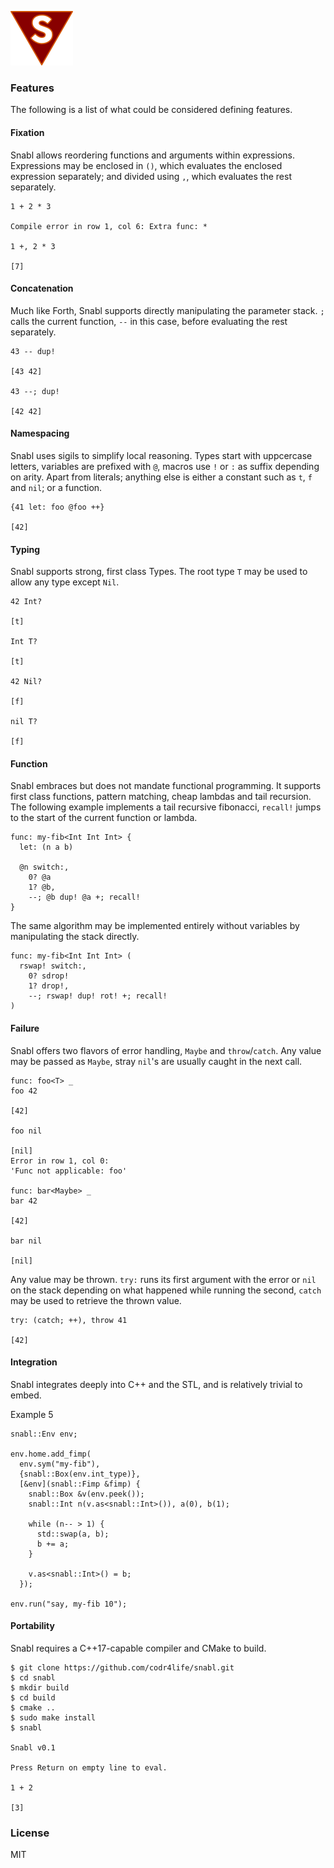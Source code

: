 ![Logo](logo.png?raw=true)

### Features
The following is a list of what could be considered defining features.

#### Fixation
Snabl allows reordering functions and arguments within expressions. Expressions may be enclosed in ```()```, which evaluates the enclosed expression separately; and divided using ```,```, which evaluates the rest separately.

```
1 + 2 * 3

Compile error in row 1, col 6: Extra func: *
	 
1 +, 2 * 3

[7]
```

#### Concatenation
Much like Forth, Snabl supports directly manipulating the parameter stack. ```;``` calls the current function, ```--``` in this case, before evaluating the rest separately.

```
43 -- dup!

[43 42]

43 --; dup!

[42 42]
```

#### Namespacing
Snabl uses sigils to simplify local reasoning. Types start with uppcercase letters, variables are prefixed with `@`, macros use `!` or `:` as suffix depending on arity. Apart from literals; anything else is either a constant such as `t`, `f` and `nil`; or a function.

```
{41 let: foo @foo ++}

[42]
```

#### Typing
Snabl supports strong, first class Types. The root type ```T``` may be used to allow any type except ```Nil```.

```
42 Int?

[t]

Int T?

[t]

42 Nil?

[f]

nil T?

[f]
```

#### Function
Snabl embraces but does not mandate functional programming. It supports first class functions, pattern matching, cheap lambdas and tail recursion. The following example implements a tail recursive fibonacci, `recall!` jumps to the start of the current function or lambda.

```
func: my-fib<Int Int Int> {
  let: (n a b)

  @n switch:,
    0? @a
    1? @b,
    --; @b dup! @a +; recall!
}
```

The same algorithm may be implemented entirely without variables by manipulating the stack directly.

```
func: my-fib<Int Int Int> (
  rswap! switch:,
    0? sdrop!
    1? drop!,
    --; rswap! dup! rot! +; recall!
)
```

#### Failure
Snabl offers two flavors of error handling, ```Maybe``` and ```throw```/```catch```. Any value may be passed as ```Maybe```, stray ```nil```'s are usually caught in the next call.

```
func: foo<T> _
foo 42

[42]

foo nil

[nil]
Error in row 1, col 0:
'Func not applicable: foo'

func: bar<Maybe> _
bar 42

[42]

bar nil

[nil]
```

Any value may be thrown. ```try:``` runs its first argument with the error or ```nil``` on the stack depending on what happened while running the second, ```catch``` may be used to retrieve the thrown value.

```
try: (catch; ++), throw 41

[42]
```

#### Integration
Snabl integrates deeply into C++ and the STL, and is relatively trivial to embed.

Example 5
```
snabl::Env env;

env.home.add_fimp(
  env.sym("my-fib"),
  {snabl::Box(env.int_type)},
  [&env](snabl::Fimp &fimp) {
    snabl::Box &v(env.peek());
    snabl::Int n(v.as<snabl::Int>()), a(0), b(1);

    while (n-- > 1) {
      std::swap(a, b);
      b += a;
    }

    v.as<snabl::Int>() = b;
  });

env.run("say, my-fib 10");
```

#### Portability
Snabl requires a C++17-capable compiler and CMake to build.

```
$ git clone https://github.com/codr4life/snabl.git
$ cd snabl
$ mkdir build
$ cd build
$ cmake ..
$ sudo make install
$ snabl

Snabl v0.1

Press Return on empty line to eval.

1 + 2
 
[3]
```

### License
MIT